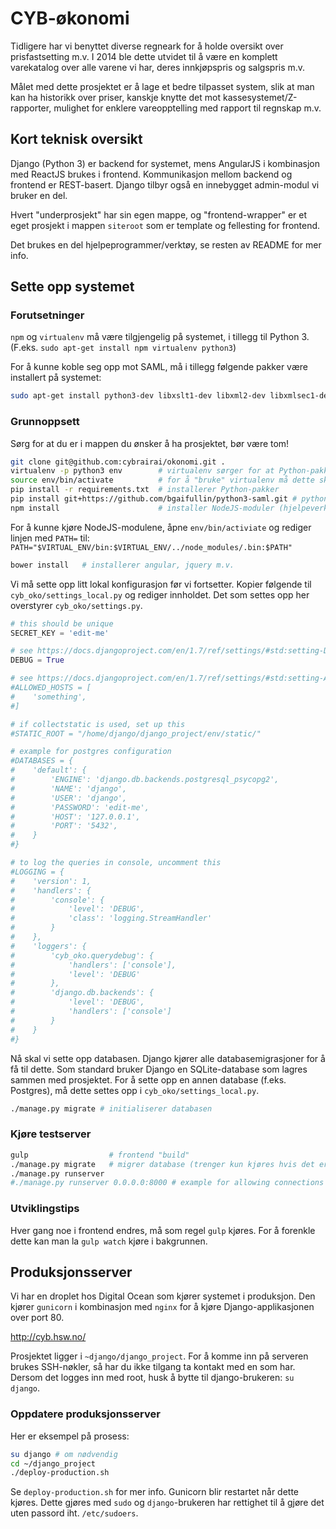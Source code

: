 # CYB-økonomi
Tidligere har vi benyttet diverse regneark for å holde oversikt over prisfastsetting m.v. I 2014 ble dette utvidet til å være en komplett varekatalog over alle varene vi har, deres innkjøpspris og salgspris m.v.

Målet med dette prosjektet er å lage et bedre tilpasset system, slik at man kan ha historikk over priser, kanskje knytte det mot kassesystemet/Z-rapporter, mulighet for enklere vareopptelling med rapport til regnskap m.v.

## Kort teknisk oversikt
Django (Python 3) er backend for systemet, mens AngularJS i kombinasjon med ReactJS brukes i frontend. Kommunikasjon mellom backend og frontend er REST-basert. Django tilbyr også en innebygget admin-modul vi bruker en del.

Hvert "underprosjekt" har sin egen mappe, og "frontend-wrapper" er et eget prosjekt i mappen `siteroot` som er template og fellesting for frontend.

Det brukes en del hjelpeprogrammer/verktøy, se resten av README for mer info.

## Sette opp systemet

### Forutsetninger
`npm` og `virtualenv` må være tilgjengelig på systemet, i tillegg til Python 3. (F.eks. `sudo apt-get install npm virtualenv python3`)

For å kunne koble seg opp mot SAML, må i tillegg følgende pakker være installert på systemet:
```bash
sudo apt-get install python3-dev libxslt1-dev libxml2-dev libxmlsec1-dev pkg-config
```

### Grunnoppsett
Sørg for at du er i mappen du ønsker å ha prosjektet, bør være tom!
```bash
git clone git@github.com:cybrairai/okonomi.git .
virtualenv -p python3 env        # virtualenv sørger for at Python-pakker er lokale for prosjektet
source env/bin/activate          # for å "bruke" virtualenv må dette skrives
pip install -r requirements.txt  # installerer Python-pakker
pip install git+https://github.com/bgaifullin/python3-saml.git # python3-saml ligger ikke i pip
npm install                      # installer NodeJS-moduler (hjelpeverktøy) fra package.json
```

For å kunne kjøre NodeJS-modulene, åpne `env/bin/activiate` og rediger linjen med `PATH=` til:
`PATH="$VIRTUAL_ENV/bin:$VIRTUAL_ENV/../node_modules/.bin:$PATH"`

```bash
bower install   # installerer angular, jquery m.v.
```

Vi må sette opp litt lokal konfigurasjon før vi fortsetter. Kopier følgende til `cyb_oko/settings_local.py`
og rediger innholdet. Det som settes opp her overstyrer `cyb_oko/settings.py`.

```python
# this should be unique
SECRET_KEY = 'edit-me'

# see https://docs.djangoproject.com/en/1.7/ref/settings/#std:setting-DEBUG
DEBUG = True

# see https://docs.djangoproject.com/en/1.7/ref/settings/#std:setting-ALLOWED_HOSTS
#ALLOWED_HOSTS = [
#    'something',
#]

# if collectstatic is used, set up this
#STATIC_ROOT = "/home/django/django_project/env/static/"

# example for postgres configuration
#DATABASES = {
#    'default': {
#        'ENGINE': 'django.db.backends.postgresql_psycopg2',
#        'NAME': 'django',
#        'USER': 'django',
#        'PASSWORD': 'edit-me',
#        'HOST': '127.0.0.1',
#        'PORT': '5432',
#    }
#}

# to log the queries in console, uncomment this
#LOGGING = {
#    'version': 1,
#    'handlers': {
#        'console': {
#            'level': 'DEBUG',
#            'class': 'logging.StreamHandler'
#        }
#    },
#    'loggers': {
#        'cyb_oko.querydebug': {
#            'handlers': ['console'],
#            'level': 'DEBUG'
#        },
#        'django.db.backends': {
#            'level': 'DEBUG',
#            'handlers': ['console']
#        }
#    }
#}
```

Nå skal vi sette opp databasen. Django kjører alle databasemigrasjoner for å få til dette.
Som standard bruker Django en SQLite-database som lagres sammen med prosjektet.
For å sette opp en annen database (f.eks. Postgres), må dette settes opp i `cyb_oko/settings_local.py`.

```bash
./manage.py migrate # initialiserer databasen
```

### Kjøre testserver
```bash
gulp                  # frontend "build"
./manage.py migrate   # migrer database (trenger kun kjøres hvis det er gjort endringer i databaseskjemaer)
./manage.py runserver
#./manage.py runserver 0.0.0.0:8000 # example for allowing connections from others than local
```

### Utviklingstips
Hver gang noe i frontend endres, må som regel `gulp` kjøres. For å forenkle dette kan man la `gulp watch` kjøre i bakgrunnen.

## Produksjonsserver
Vi har en droplet hos Digital Ocean som kjører systemet i produksjon. Den kjører `gunicorn` i kombinasjon med `nginx` for å kjøre Django-applikasjonen over port 80.

http://cyb.hsw.no/

Prosjektet ligger i `~django/django_project`. For å komme inn på serveren brukes SSH-nøkler, så har du ikke tilgang ta kontakt med en som har. Dersom det logges inn med root, husk å bytte til django-brukeren: `su django`.

### Oppdatere produksjonsserver
Her er eksempel på prosess:
```bash
su django # om nødvendig
cd ~/django_project
./deploy-production.sh
```

Se `deploy-production.sh` for mer info. Gunicorn blir restartet når dette kjøres. Dette gjøres med `sudo` og `django`-brukeren har rettighet til å gjøre det uten passord iht. `/etc/sudoers`.
